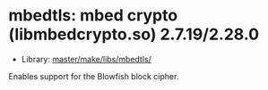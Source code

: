 # mbedtls: mbed crypto (libmbedcrypto.so) 2.7.19/2.28.0
 - Library: [master/make/libs/mbedtls/](https://github.com/Freetz-NG/freetz-ng/tree/master/make/libs/mbedtls/)

Enables support for the Blowfish block cipher.
